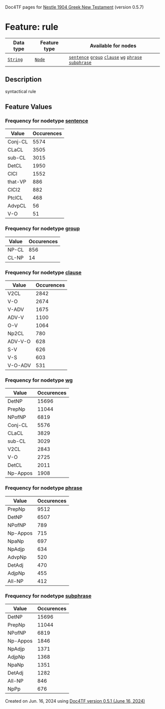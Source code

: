 Doc4TF pages for [Nestle 1904 Greek New Testament](https://github.com/saulocantanhede/tfgreek2/tree/main/tf) (version 0.5.7)
# Feature: rule
Data type|Feature type|Available for nodes
---|---|---
[`String`](featuresbydatatype.md#string)|[`Node`](featuresbytype.md#node)| [`sentence`](featuresbynodetype.md#sentence)  [`group`](featuresbynodetype.md#group)  [`clause`](featuresbynodetype.md#clause)  [`wg`](featuresbynodetype.md#wg)  [`phrase`](featuresbynodetype.md#phrase)  [`subphrase`](featuresbynodetype.md#subphrase) 
## Description
syntactical rule
## Feature Values
### Frequency for nodetype [sentence](featuresbynodetype.md#sentence)
Value|Occurences
---|---
Conj-CL|5574
CLaCL|3505
sub-CL|3015
DetCL|1950
ClCl|1552
that-VP|886
ClCl2|882
PtclCL|468
AdvpCL|56
V-O|51
### Frequency for nodetype [group](featuresbynodetype.md#group)
Value|Occurences
---|---
NP-CL|856
CL-NP|14
### Frequency for nodetype [clause](featuresbynodetype.md#clause)
Value|Occurences
---|---
V2CL|2842
V-O|2674
V-ADV|1675
ADV-V|1100
O-V|1064
Np2CL|780
ADV-V-O|628
S-V|626
V-S|603
V-O-ADV|531
### Frequency for nodetype [wg](featuresbynodetype.md#wg)
Value|Occurences
---|---
DetNP|15696
PrepNp|11044
NPofNP|6819
Conj-CL|5576
CLaCL|3829
sub-CL|3029
V2CL|2843
V-O|2725
DetCL|2011
Np-Appos|1908
### Frequency for nodetype [phrase](featuresbynodetype.md#phrase)
Value|Occurences
---|---
PrepNp|9512
DetNP|6507
NPofNP|789
Np-Appos|715
NpaNp|697
NpAdjp|634
AdvpNp|520
DetAdj|470
AdjpNp|455
All-NP|412
### Frequency for nodetype [subphrase](featuresbynodetype.md#subphrase)
Value|Occurences
---|---
DetNP|15696
PrepNp|11044
NPofNP|6819
Np-Appos|1846
NpAdjp|1371
AdjpNp|1368
NpaNp|1351
DetAdj|1282
All-NP|846
NpPp|676
 

Created on Jun. 16, 2024 using [Doc4TF version 0.5.1 (June 16, 2024)](https://github.com/tonyjurg/Doc4TF/blob/main/CreateFeatureDoc.ipynb) 